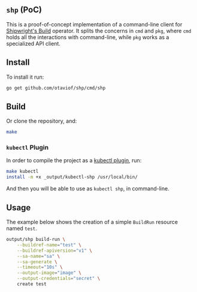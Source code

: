 `shp` (PoC)
-----------

This is a proof-of-concept implementation of a command-line client for
[Shipwright's Build](shipwrightbuild) operator. It splits the concerns in `cmd` and `pkg`, where
`cmd` holds all the interactions with command-line, while `pkg` works as a specialized API client.

## Install

To install it run:

```sh
go get github.com/otaviof/shp/cmd/shp
```
## Build

Or clone the repository, and:

```sh
make
```

### `kubectl` Plugin

In order to compile the project as a [kubectl plugin][kubectlplugin], run:

```sh
make kubectl
install -m +x _output/kubectl-shp /usr/local/bin/
```

And then you will be able to use as `kubectl shp`, in command-line.

## Usage

The example below shows the creation of a simple `BuildRun` resource named `test`.

```sh
output/shp build-run \
    --buildref-name="test" \
    --buildref-apiversion="v1" \
    --sa-name="sa" \
    --sa-generate \
    --timeout="10s" \
    --output-image="image" \
    --output-credentials="secret" \
    create test
```

[shipwrightbuild]: https://github.com/shipwright-io/build/
[kubectlplugin]: https://krew.sigs.k8s.io/docs/developer-guide/
